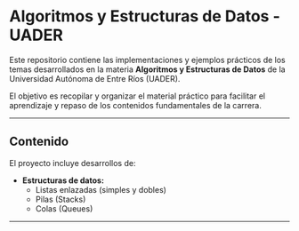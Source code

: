 # Algoritmos y Estructuras de Datos - UADER

Este repositorio contiene las implementaciones y ejemplos prácticos de los temas desarrollados en la materia **Algoritmos y Estructuras de Datos** de la Universidad Autónoma de Entre Ríos (UADER).

El objetivo es recopilar y organizar el material práctico para facilitar el aprendizaje y repaso de los contenidos fundamentales de la carrera.

---

## Contenido

El proyecto incluye desarrollos de:

- **Estructuras de datos:**
  - Listas enlazadas (simples y dobles)
  - Pilas (Stacks)
  - Colas (Queues)

---



